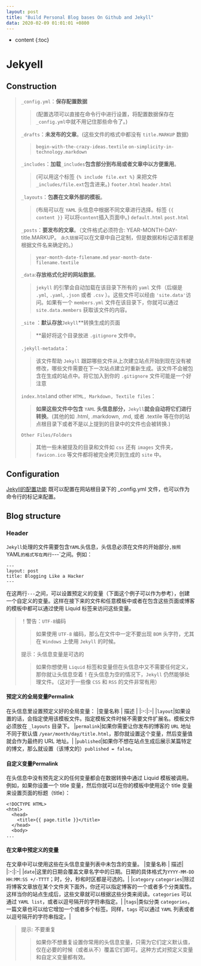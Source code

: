 ```yaml
---
layout: post
title: "Build Personal Blog bases On Github and Jekyll"
data: 2020-02-09 01:01:01 +0800
---
```


* content
{:toc}


# Jekyell
## Construction
> `_config.yml`：**保存配置数据**
> >(配置选项可以直接在命令行中进行设置，将配置数据保存在`_config.yml`中就不用记住那些命令了。)
> 
> `_drafts`：**未发布的文章**。(这些文件的格式中都没有 `title.MARKUP` 数据)
> > `begin-with-the-crazy-ideas.textile`
> > `on-simplicity-in-technology.markdown`
>
> `_includes`：**加载**`_includes`**包含部分到布局或者文章中以方便重用**。
> >(可以用这个标签 `{% include file.ext %}` 来把文件 `_includes/file.ext`包含进来。) 
> > `footer.html`
> > `header.html`
>
> `_layouts`：**包裹在文章外部的模板**。
> >(布局可以在 `YAML` 头信息中根据不同文章进行选择。标签 `{{ content }}` 可以将`content`插入页面中。) 
> > `default.html`
> > `post.html`
> 
> `_posts`：**要发布的文章**。（文件格式必须符合: YEAR-MONTH-DAY-title.MARKUP。 `永久链接`可以在文章中自己定制，但是数据和标记语言都是根据文件名来确定的。）
> > `year-month-date-filename.md`
> >`year-month-date-filename.textile`
>
> `_data`:**存放格式化好的网站数据**。
> >`jekyll` 的引擎会自动加载在该目录下所有的 `yaml` 文件（后缀是 `.yml`, `.yaml`, `.json` 或者 `.csv` ）。这些文件可以经由 `'site.data'`访问。如果有一个 `members.yml` 文件在该目录下，你就可以通过 `site.data.members` 获取该文件的内容。
>
> `_site` ：**默认存放**`Jekyll`**转换生成的页面
> >**最好将这个目录放进 `.gitignore` 文件中。 
> 
> `.jekyll-metadata`：
> > 该文件帮助 `Jekyll` 跟踪哪些文件从上次建立站点开始到现在没有被修改，哪些文件需要在下一次站点建立时重新生成。该文件不会被包含在生成的站点中。将它加入到你的 `.gitignore` 文件可能是一个好注意
> 
> `index.html`and other `HTML, Markdown, Textile files`：
> >**如果这些文件中包含** `YAML` **头信息部分，**`Jekyll`**就会自动将它们进行转换**。(其他的如 .html, .markdown, .md, 或者 .textile 等在你的站点根目录下或者不是以上提到的目录中的文件也会被转换.)
> 
> `Other Files/Folders`
> >其他一些未被提及的目录和文件如 `css` 还有 `images` 文件夹， `favicon.ico` 等文件都将被完全拷贝到生成的 `site` 中。


## Configuration
[Jekyll的配置功能](http://jekyllcn.com/docs/configuration/)
    既可以配置在网站根目录下的 _config.yml 文件，也可以作为命令行的标记来配置。

## Blog structure
### Header
`Jekyll`处理的文件需要包含`YAML`头信息，头信息必须在文件的开始部分`,按照`YAML`的格式写在两行`---`之间。例如：
```
---
layout: post
title: Blogging Like a Hacker
---
```
在这两行`---`之间，可以设置预定义的变量（下面这个例子可以作为参考），创建一个自定义的变量。这样在接下来的文件和任意模板中或者在包含这些页面或博客的模板中都可以通过使用 Liquid 标签来访问这些变量。

> ！警告：`UTF-8`编码
> > 如果使用 `UTF-8` 编码，那么在文件中一定不要出现 `BOM` 头字符，尤其在 `Windows` 上使用 `Jekyll` 的时候。
> 
>提示：头信息变量是可选的
> > 如果你想使用 `Liquid` 标签和变量但在头信息中又不需要任何定义，那你就让头信息空着！在头信息为空的情况下，`Jekyll` 仍然能够处理文件。（这对于一些像 `CSS` 和 `RSS` 的文件非常有用）

#### 预定义的全局变量Permalink
在头信息里设置预定义好的全局变量：
|变量名称 |	描述 |
|:-:|:-|
|`layout`|如果设置的话，会指定使用该模板文件。指定模板文件时候不需要文件扩展名。模板文件必须放在 `_layouts` 目录下。
|`permalink`|如果你需要让你发布的博客的 `URL` 地址不同于默认值 `/year/month/day/title.html`，那你就设置这个变量，然后变量值就会作为最终的 URL 地址。|
|`published`|如果你不想在站点生成后展示某篇特定的博文，那么就设置（该博文的）`published = false`。

#### 自定义变量Permalink
在头信息中没有预先定义的任何变量都会在数据转换中通过 Liquid 模板被调用。例如，如果你设置一个 title 变量，然后你就可以在你的模板中使用这个 title 变量来设置页面的标题（title）：
```
<!DOCTYPE HTML>
<html>
  <head>
    <title>{{ page.title }}</title>
  </head>
  <body>
...
```
#### 在文章中预定义的变量
在文章中可以使用这些在头信息变量列表中未包含的变量。
|变量名称 |	描述|
|:-:|:-|
|`date`|这里的日期会覆盖文章名字中的日期。日期的具体格式为`YYYY-MM-DD HH:MM:SS +/-TTTT`；时，分，秒和时区都是可选的。|
|`category` `categories`|除过将博客文章放在某个文件夹下面外，你还可以指定博客的一个或者多个分类属性。这样当你的站点生成后，这些文章就可以根据这些分类来阅读。`categories` 可以通过 `YAML list`，或者以逗号隔开的字符串指定。|
|`tags`|类似分类 `categories`，一篇文章也可以给它增加一个或者多个标签。同样，`tags` 可以通过 `YAML` 列表或者以逗号隔开的字符串指定。| 
>提示: 不要重复
>> 如果你不想重复设置你常用的头信息变量，只需为它们定义默认值，仅在必要的时候（或者从不）覆盖它们即可。这种方式对预定义变量和自定义变量都有效。

